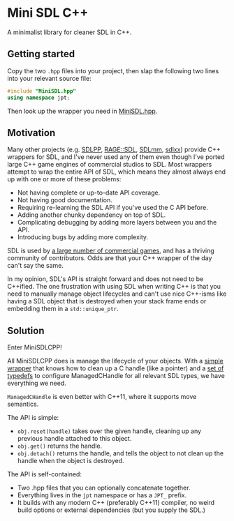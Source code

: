 # Mini SDL C++

A minimalist library for cleaner SDL in C++.

## Getting started

Copy the two `.hpp` files into your project, then slap the following two lines
into your relevant source file:

```cpp
#include "MiniSDL.hpp"
using namespace jpt;
```

Then look up the wrapper you need in [MiniSDL.hpp](MiniSDL.hpp).

## Motivation

Many other projects (e.g. [SDLPP][sdlpp], [RAGE::SDL][ragesdl],
[SDLmm][sdlmm], [sdlxx][sdlxx]) provide C++ wrappers for SDL, and I've
never used any of them even though I've ported large C++ game engines of
commercial studios to SDL. Most wrappers attempt to wrap the entire API
of SDL, which means they almost always end up with one or more of these
problems:

 * Not having complete or up-to-date API coverage.
 * Not having good documentation.
 * Requiring re-learning the SDL API if you've used the C API before.
 * Adding another chunky dependency on top of SDL.
 * Complicating debugging by adding more layers between you and the API.
 * Introducing bugs by adding more complexity.

SDL is used by [a large number of commercial games][sdl-games], and has
a thriving community of contributors. Odds are that your C++ wrapper of
the day can't say the same.

In my opinion, SDL's API is straight forward and does not need to be
C++ified. The one frustration with using SDL when writing C++ is that
you need to manually manage object lifecycles and can't use nice
C++-isms like having a SDL object that is destroyed when your stack
frame ends or embedding them in a `std::unique_ptr`.


## Solution

Enter MiniSDLCPP!

All MiniSDLCPP does is manage the lifecycle of your objects. With a
[simple wrapper](ManagedCHandle.hpp) that knows how to clean up a C
handle (like a pointer) and a [set of typedefs](MiniSDL.hpp) to
configure ManagedCHandle for all relevant SDL types, we have everything
we need.

`ManagedCHandle` is even better with C++11, where it supports move
semantics.

The API is simple:

 * `obj.reset(handle)` takes over the given handle, cleaning up any
   previous handle attached to this object.
 * `obj.get()` returns the handle.
 * `obj.detach()` returns the handle, and tells the object to not clean
   up the handle when the object is destroyed.

The API is self-contained:

 * Two .hpp files that you can optionally concatenate together.
 * Everything lives in the `jpt` namespace or has a `JPT_` prefix.
 * It builds with any modern C++ (preferably C++11) compiler, no weird
   build options or external dependencies (but you supply the SDL.)

[sdlpp]: http://sdlpp.sourceforge.net/
[sdlmm]: http://sdlmm.sourceforge.net/
[ragesdl]: http://home.gna.org/aml/sdl/
[sdlxx]: https://code.google.com/p/sdlxx/
[sdl-games]: http://libsdl.org/index.php
